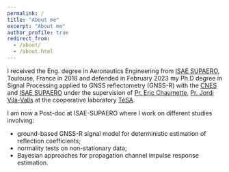 ```yaml
---
permalink: /
title: "About me"
excerpt: "About me"
author_profile: true
redirect_from: 
  - /about/
  - /about.html
---
```


I received the Eng. degree in Aeronautics Engineering from [ISAE SUPAERO](https://www.isae-supaero.fr/), Toulouse, France in 2018 and defended in February 2023 my Ph.D degree in Signal Processing applied to GNSS reflectometry (GNSS-R) with the [CNES](https://cnes.fr) and [ISAE SUPAERO](https://www.isae-supaero.fr) under the supervision of [Pr. Eric Chaumette](https://pagespro.isae-supaero.fr/eric-chaumette/biography.html), [Pr. Jordi Vilà-Valls](https://jordivilavalls.wordpress.com) at the cooperative laboratory [TéSA](https://tesa.prd.fr).

I am now a Post-doc at ISAE-SUPAERO where I work on different studies involving:
 - ground-based GNSS-R signal model for deterministic estimation of reflection coefficients;
 - normality tests on non-stationary data;
 - Bayesian approaches for propagation channel impulse response estimation.
